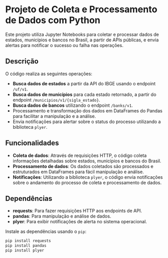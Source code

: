 # Projeto de Coleta e Processamento de Dados com Python

Este projeto utiliza Jupyter Notebooks para coletar e processar dados de estados, municípios e bancos no Brasil, a partir de APIs públicas, e envia alertas para notificar o sucesso ou falha nas operações.

## Descrição

O código realiza as seguintes operações:
- **Busca dados de estados** a partir da API do IBGE usando o endpoint `/uf/v1`.
- **Busca dados de municípios** para cada estado retornado, a partir do endpoint `/municipios/v1/{sigla_estado}`.
- **Busca dados de bancos** utilizando o endpoint `/banks/v1`.
- Processamento e transformação dos dados em DataFrames do Pandas para facilitar a manipulação e a análise.
- Envia notificações para alertar sobre o status do processo utilizando a biblioteca `plyer`.

## Funcionalidades

- **Coleta de dados**: Através de requisições HTTP, o código coleta informações detalhadas sobre estados, municípios e bancos do Brasil.
- **Processamento de dados**: Os dados coletados são processados e estruturados em DataFrames para fácil manipulação e análise.
- **Notificações**: Utilizando a biblioteca `plyer`, o código envia notificações sobre o andamento do processo de coleta e processamento de dados.
  
## Dependências

- **requests**: Para fazer requisições HTTP aos endpoints de API.
- **pandas**: Para manipulação e análise de dados.
- **plyer**: Para exibir notificações de alerta no sistema operacional.

Instale as dependências usando o `pip`:

```bash
pip install requests
pip install pandas
pip install plyer
